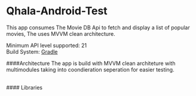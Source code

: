 # Qhala-Android-Test
This app consumes The Movie DB Api to fetch and display a list of popular movies, The uses MVVM clean architecture.
<br>


Minimum API level supported: 21
<br>
Build System: [Gradle](https://gradle.org/)

####Architecture
The app is build with MVVM clean architeture with multimodules taking into coondieration seperation for easier testing.

<br>
#### Libraries

